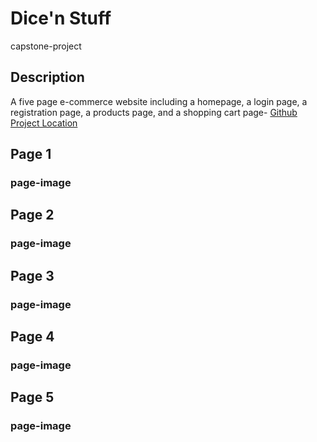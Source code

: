 # Dice'n Stuff
 capstone-project

## Description

A five page e-commerce website including a homepage, a login page, a registration page, a products page, and a shopping cart page- [Github Project Location](https://github.com/VictorPadilla0861/CapstoneProject)


## Page 1

### page-image
## Page 2
### page-image
## Page 3
### page-image
## Page 4
### page-image
## Page 5
### page-image